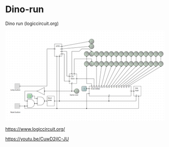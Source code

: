 # Dino-run
Dino run (logiccircuit.org)

![alt text](https://github.com/PieterBoots/Dino-run/blob/main/Capture.PNG)

https://www.logiccircuit.org/

https://youtu.be/CuwD2jIC-JU

